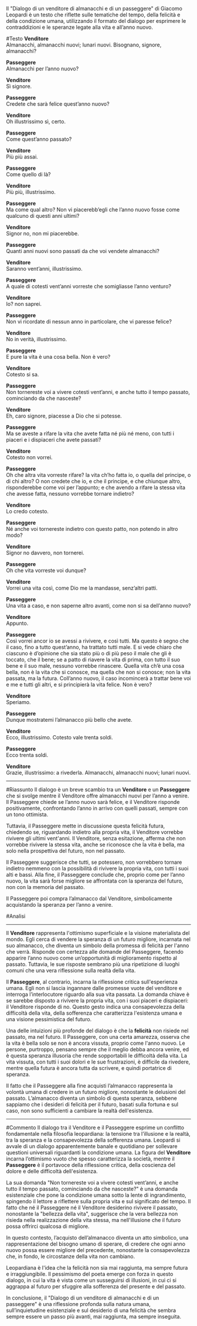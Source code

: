 Il "Dialogo di un venditore di almanacchi e di un passeggere" di Giacomo Leopardi è un testo che riflette sulle tematiche del tempo, della felicità e della condizione umana, utilizzando il formato del dialogo per esprimere le contraddizioni e le speranze legate alla vita e all’anno nuovo.

#Testo 
**Venditore**  
Almanacchi, almanacchi nuovi; lunari nuovi. Bisognano, signore, almanacchi?

**Passeggere**  
Almanacchi per l’anno nuovo?

**Venditore**  
Sì signore.

**Passeggere**  
Credete che sarà felice quest’anno nuovo?

**Venditore**  
Oh illustrissimo sì, certo.

**Passeggere**  
Come quest’anno passato?

**Venditore**  
Più più assai.

**Passeggere**  
Come quello di là?

**Venditore**  
Più più, illustrissimo.

**Passeggere**  
Ma come qual altro? Non vi piacerebb’egli che l’anno nuovo fosse come qualcuno di questi anni ultimi?

**Venditore**  
Signor no, non mi piacerebbe.

**Passeggere**  
Quanti anni nuovi sono passati da che voi vendete almanacchi?

**Venditore**  
Saranno vent’anni, illustrissimo.

**Passeggere**  
A quale di cotesti vent’anni vorreste che somigliasse l’anno venturo?

**Venditore**  
Io? non saprei.

**Passeggere**  
Non vi ricordate di nessun anno in particolare, che vi paresse felice?

**Venditore**  
No in verità, illustrissimo.

**Passeggere**  
E pure la vita è una cosa bella. Non è vero?

**Venditore**  
Cotesto si sa.

**Passeggere**  
Non tornereste voi a vivere cotesti vent’anni, e anche tutto il tempo passato, cominciando da che nasceste?

**Venditore**  
Eh, caro signore, piacesse a Dio che si potesse.

**Passeggere**  
Ma se aveste a rifare la vita che avete fatta né più né meno, con tutti i piaceri e i dispiaceri che avete passati?

**Venditore**  
Cotesto non vorrei.

**Passeggere**  
Oh che altra vita vorreste rifare? la vita ch’ho fatta io, o quella del principe, o di chi altro? O non credete che io, e che il principe, e che chiunque altro, risponderebbe come voi per l’appunto; e che avendo a rifare la stessa vita che avesse fatta, nessuno vorrebbe tornare indietro?

**Venditore**  
Lo credo cotesto.

**Passeggere**  
Né anche voi tornereste indietro con questo patto, non potendo in altro modo?

**Venditore**  
Signor no davvero, non tornerei.

**Passeggere**  
Oh che vita vorreste voi dunque?

**Venditore**  
Vorrei una vita così, come Dio me la mandasse, senz’altri patti.

**Passeggere**  
Una vita a caso, e non saperne altro avanti, come non si sa dell’anno nuovo?

**Venditore**  
Appunto.

**Passeggere**  
Così vorrei ancor io se avessi a rivivere, e così tutti. Ma questo è segno che il caso, fino a tutto quest’anno, ha trattato tutti male. E si vede chiaro che ciascuno è d’opinione che sia stato più o di più peso il male che gli è toccato, che il bene; se a patto di riavere la vita di prima, con tutto il suo bene e il suo male, nessuno vorrebbe rinascere. Quella vita ch’è una cosa bella, non è la vita che si conosce, ma quella che non si conosce; non la vita passata, ma la futura. Coll’anno nuovo, il caso incomincerà a trattar bene voi e me e tutti gli altri, e si principierà la vita felice. Non è vero?

**Venditore**  
Speriamo.

**Passeggere**  
Dunque mostratemi l’almanacco più bello che avete.

**Venditore**  
Ecco, illustrissimo. Cotesto vale trenta soldi.

**Passeggere**  
Ecco trenta soldi.

**Venditore**  
Grazie, illustrissimo: a rivederla. Almanacchi, almanacchi nuovi; lunari nuovi.

---

#Riassunto 
Il dialogo è un breve scambio tra un **Venditore** e un **Passeggere** che si svolge mentre il Venditore offre almanacchi nuovi per l’anno a venire. Il Passeggere chiede se l’anno nuovo sarà felice, e il Venditore risponde positivamente, confrontando l’anno in arrivo con quelli passati, sempre con un tono ottimista.

Tuttavia, il Passeggere mette in discussione questa felicità futura, chiedendo se, riguardando indietro alla propria vita, il Venditore vorrebbe rivivere gli ultimi vent'anni. Il Venditore, senza esitazione, afferma che non vorrebbe rivivere la stessa vita, anche se riconosce che la vita è bella, ma solo nella prospettiva del futuro, non nel passato.

Il Passeggere suggerisce che tutti, se potessero, non vorrebbero tornare indietro nemmeno con la possibilità di rivivere la propria vita, con tutti i suoi alti e bassi. Alla fine, il Passeggere conclude che, proprio come per l’anno nuovo, la vita sarà forse migliore se affrontata con la speranza del futuro, non con la memoria del passato.

Il Passeggere poi compra l’almanacco dal Venditore, simbolicamente acquistando la speranza per l’anno a venire.

#Analisi

---

Il **Venditore** rappresenta l'ottimismo superficiale e la visione materialista del mondo. Egli cerca di vendere la speranza di un futuro migliore, incarnata nel suo almanacco, che diventa un simbolo della promessa di felicità per l'anno che verrà. Risponde con certezza alle domande del Passeggere, facendo apparire l’anno nuovo come un’opportunità di miglioramento rispetto al passato. Tuttavia, le sue risposte sembrano più una ripetizione di luoghi comuni che una vera riflessione sulla realtà della vita.

Il **Passeggere**, al contrario, incarna la riflessione critica sull'esperienza umana. Egli non si lascia ingannare dalle promesse vuote del venditore e interroga l’interlocutore riguardo alla sua vita passata. La domanda chiave è se sarebbe disposto a rivivere la propria vita, con i suoi piaceri e dispiaceri: il Venditore risponde di no. Questo gesto indica una consapevolezza della difficoltà della vita, della sofferenza che caratterizza l'esistenza umana e una visione pessimistica del futuro.

Una delle intuizioni più profonde del dialogo è che la **felicità** non risiede nel passato, ma nel futuro. Il Passeggere, con una certa amarezza, osserva che la vita è bella solo se non è ancora vissuta, proprio come l'anno nuovo. Le persone, purtroppo, pensano sempre che il meglio debba ancora venire, ed è questa speranza illusoria che rende sopportabili le difficoltà della vita. La vita vissuta, con tutti i suoi dolori e le sue frustrazioni, è difficile da rivedere, mentre quella futura è ancora tutta da scrivere, e quindi portatrice di speranza.

Il fatto che il Passeggere alla fine acquisti l’almanacco rappresenta la volontà umana di credere in un futuro migliore, nonostante le delusioni del passato. L’almanacco diventa un simbolo di questa speranza, sebbene sappiamo che i desideri di felicità per il futuro, basati sulla fortuna e sul caso, non sono sufficienti a cambiare la realtà dell'esistenza.

---
#Commento 
Il dialogo tra il Venditore e il Passeggere esprime un conflitto fondamentale nella filosofia leopardiana: la tensione tra l’illusione e la realtà, tra la speranza e la consapevolezza della sofferenza umana. Leopardi si avvale di un dialogo apparentemente banale e quotidiano per sollevare questioni universali riguardanti la condizione umana. La figura del **Venditore** incarna l’ottimismo vuoto che spesso caratterizza la società, mentre il **Passeggere** è il portavoce della riflessione critica, della coscienza del dolore e delle difficoltà dell'esistenza.

La sua domanda "Non tornereste voi a vivere cotesti vent’anni, e anche tutto il tempo passato, cominciando da che nasceste?" è una domanda esistenziale che pone la condizione umana sotto la lente di ingrandimento, spingendo il lettore a riflettere sulla propria vita e sul significato del tempo. Il fatto che né il Passeggere né il Venditore desiderino rivivere il passato, nonostante la "bellezza della vita", suggerisce che la vera bellezza non risieda nella realizzazione della vita stessa, ma nell'illusione che il futuro possa offrirci qualcosa di migliore.

In questo contesto, l’acquisto dell’almanacco diventa un atto simbolico, una rappresentazione del bisogno umano di sperare, di credere che ogni anno nuovo possa essere migliore del precedente, nonostante la consapevolezza che, in fondo, le circostanze della vita non cambiano.

Leopardiana è l'idea che la felicità non sia mai raggiunta, ma sempre futura e irraggiungibile. Il pessimismo del poeta emerge con forza in questo dialogo, in cui la vita è vista come un susseguirsi di illusioni, in cui ci si aggrappa al futuro per sfuggire alla sofferenza del presente e del passato.

In conclusione, il "Dialogo di un venditore di almanacchi e di un passeggere" è una riflessione profonda sulla natura umana, sull’inquietudine esistenziale e sul desiderio di una felicità che sembra sempre essere un passo più avanti, mai raggiunta, ma sempre inseguita.